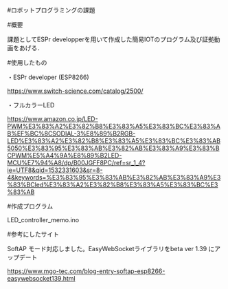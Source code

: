 #ロボットプログラミングの課題

#概要

課題としてESPr developperを用いて作成した簡易IOTのプログラム及び証拠動画をあげる．

#使用したもの

・ESPr developer (ESP8266)

<https://www.switch-science.com/catalog/2500/>

・フルカラーLED

<https://www.amazon.co.jp/LED-PWM%E3%83%A2%E3%82%B8%E3%83%A5%E3%83%BC%E3%83%AB%EF%BC%8CSODIAL-3%E8%89%B2RGB-LED%E3%83%A2%E3%82%B8%E3%83%A5%E3%83%BC%E3%83%AB5050%E3%83%95%E3%83%AB%E3%82%AB%E3%83%A9%E3%83%BCPWM%E5%A4%9A%E8%89%B2LED-MCU%E7%94%A8/dp/B00JGFF8PC/ref=sr_1_4?ie=UTF8&qid=1532331603&sr=8-4&keywords=%E3%83%95%E3%83%AB%E3%82%AB%E3%83%A9%E3%83%BCled%E3%83%A2%E3%82%B8%E3%83%A5%E3%83%BC%E3%83%AB>

#作成プログラム

LED_controller_memo.ino


#参考にしたサイト

SoftAP モード対応しました。EasyWebSocketライブラリをbeta ver 1.39 にアップデート

<https://www.mgo-tec.com/blog-entry-softap-esp8266-easywebsocket139.html>

